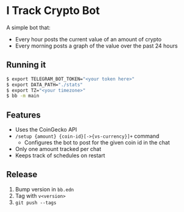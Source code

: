 # I Track Crypto Bot

A simple bot that:
- Every hour posts the current value of an amount of crypto
- Every morning posts a graph of the value over the past 24 hours


## Running it

```bash
$ export TELEGRAM_BOT_TOKEN="<your token here>"
$ export DATA_PATH="./stats"
$ export TZ="<your timezone>"
$ bb -m main
```

## Features

- Uses the CoinGecko API
- `/setup {amount} {coin-id}[->{vs-currency}]+` command
    - Configures the bot to post for the given coin id in the chat
- Only one amount tracked per chat
- Keeps track of schedules on restart

## Release

1. Bump version in `bb.edn`
2. Tag with `v<version>`
3. `git push --tags`

